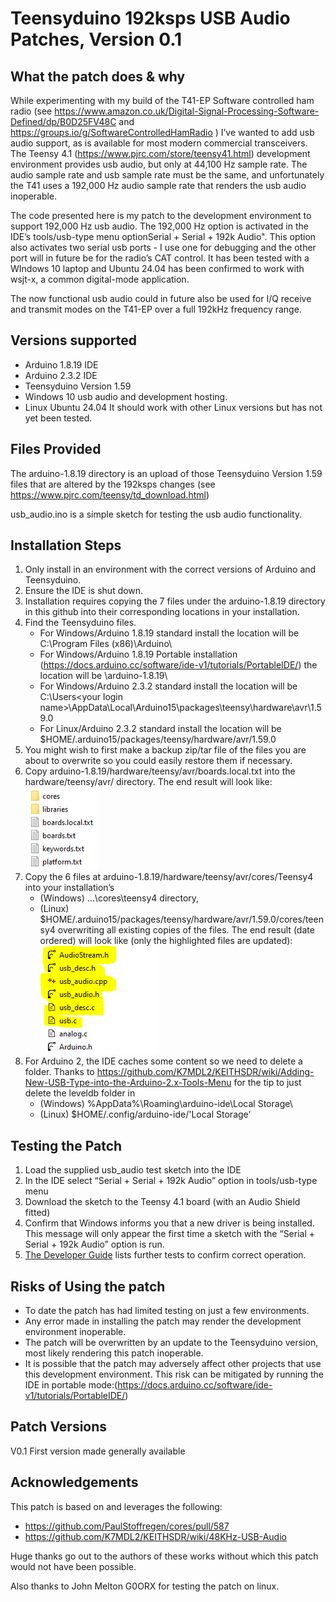 # Teensyduino 192ksps USB Audio Patches, Version 0.1

## What the patch does & why

While experimenting with my build of the T41-EP Software controlled ham radio (see https://www.amazon.co.uk/Digital-Signal-Processing-Software-Defined/dp/B0D25FV48C and https://groups.io/g/SoftwareControlledHamRadio ) I’ve wanted to add usb audio support, as is available for most modern commercial transceivers. The Teensy 4.1 (https://www.pjrc.com/store/teensy41.html) development environment provides usb audio, but only at 44,100 Hz sample rate. The audio sample rate and usb sample rate must be the same, and unfortunately the T41 uses a 192,000 Hz audio sample rate that renders the usb audio inoperable.

The code presented here is my patch to the development environment to support 192,000 Hz usb audio. The 192,000 Hz option is activated in the IDE’s tools/usb-type menu optionSerial + Serial + 192k Audio". This option also activates two serial usb ports - I use one for debugging and the other port will in future be for the radio’s CAT control. It has been tested with a WIndows 10 laptop and Ubuntu 24.04 has been confirmed to work with wsjt-x, a common digital-mode application.

The now functional usb audio could in future also be used for I/Q receive and transmit modes on the T41-EP over a full 192kHz frequency range.

## Versions supported

- Arduino 1.8.19 IDE
- Arduino 2.3.2 IDE
- Teensyduino Version 1.59
- Windows 10 usb audio and development hosting. 
- Linux Ubuntu 24.04 It should work with other Linux versions but has not yet been tested.

## Files Provided

The arduino-1.8.19 directory is an upload of those Teensyduino Version 1.59 files that are altered by the 192ksps changes (see https://www.pjrc.com/teensy/td_download.html)

usb_audio.ino is a simple sketch for testing the usb audio functionality.

## Installation Steps

1. Only install in an environment with the correct versions of Arduino and Teensyduino.
1. Ensure the IDE is shut down.
1. Installation requires copying the 7 files under the arduino-1.8.19 directory in this github into their corresponding locations in your installation.
1. Find the Teensyduino files. 
   - For Windows/Arduino 1.8.19 standard install the location will be C:\Program Files (x86)\Arduino\
   - For Windows/Arduino 1.8.19 Portable installation (https://docs.arduino.cc/software/ide-v1/tutorials/PortableIDE/) the location will be <your root location>\arduino-1.8.19\
   - For Windows/Arduino 2.3.2 standard install the location will be C:\Users\<your login name>\AppData\Local\Arduino15\packages\teensy\hardware\avr\1.59.0
   - For Linux/Arduino 2.3.2 standard install the location will be $HOME/.arduino15/packages/teensy/hardware/avr/1.59.0
1. You might wish to first make a backup zip/tar file of the files you are about to overwrite so you could easily restore them if necessary.
1. Copy arduino-1.8.19/hardware/teensy/avr/boards.local.txt into the hardware/teensy/avr/ directory. The end result will look like:
	![](/images/avrsubdir.PNG)
1. Copy the 6 files at arduino-1.8.19/hardware/teensy/avr/cores/Teensy4 into your installation’s 
	- (Windows) ...\cores\teensy4 directory, 
	- (Linux) $HOME/.arduino15/packages/teensy/hardware/avr/1.59.0/cores/teensy4
	overwriting all existing copies of the files. The end result (date ordered) will look like (only the highlighted files are updated):
	![](/images/teensy4subdir.PNG)
1. For Arduino 2, the IDE caches some content so we need to delete a folder. Thanks to https://github.com/K7MDL2/KEITHSDR/wiki/Adding-New-USB-Type-into-the-Arduino-2.x-Tools-Menu for the tip to just delete the leveldb folder in
	- (Windows) %AppData%\Roaming\arduino-ide\Local Storage\
	- (Linux) $HOME/.config/arduino-ide/'Local Storage'
	

## Testing the Patch

1. Load the supplied usb_audio test sketch into the IDE
1. In the IDE select “Serial + Serial + 192k Audio” option in tools/usb-type menu
1. Download the sketch to the Teensy 4.1 board (with an Audio Shield fitted)
1. Confirm that Windows informs you that a new driver is being installed. This message will only appear the first time a sketch with the “Serial + Serial + 192k Audio” option is run.
1. [The Developer Guide](DevelopersGuide.md) lists further tests to confirm correct operation.

## Risks of Using the patch

- To date the patch has had limited testing on just a few environments.
- Any error made in installing the patch may render the development environment inoperable.
- The patch will be overwritten by an update to the Teensyduino version, most likely rendering this patch inoperable.
- It is possible that the patch may adversely affect other projects that use this development environment. This risk can be mitigated by running the IDE in portable mode:(https://docs.arduino.cc/software/ide-v1/tutorials/PortableIDE/)

## Patch Versions

V0.1 First version made generally available

## Acknowledgements

This patch is based on and leverages the following:

- https://github.com/PaulStoffregen/cores/pull/587
- https://github.com/K7MDL2/KEITHSDR/wiki/48KHz-USB-Audio

Huge thanks go out to the authors of these works without which this patch would not have been possible.

Also thanks to John Melton G0ORX for testing the patch on linux.



